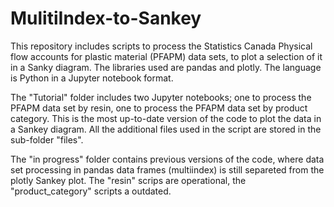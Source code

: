 # MulitiIndex-to-Sankey
This repository includes scripts to process the Statistics Canada Physical flow accounts for plastic material (PFAPM) data sets, to plot a selection of it in a Sanky diagram. The libraries used are pandas and plotly. The language is Python in a Jupyter notebook format.

The "Tutorial" folder includes two Jupyter notebooks; one to process the PFAPM data set by resin, one to process the PFAPM data set by product category. This is the most up-to-date version of the code to plot the data in a Sankey diagram. All the additional files used in the script are stored in the sub-folder "files".

The "in progress" folder contains previous versions of the code, where data set processing in pandas data frames (multiindex) is still separeted from the plotly Sankey plot. The "resin" scrips are operational, the "product_category" scripts a outdated.

